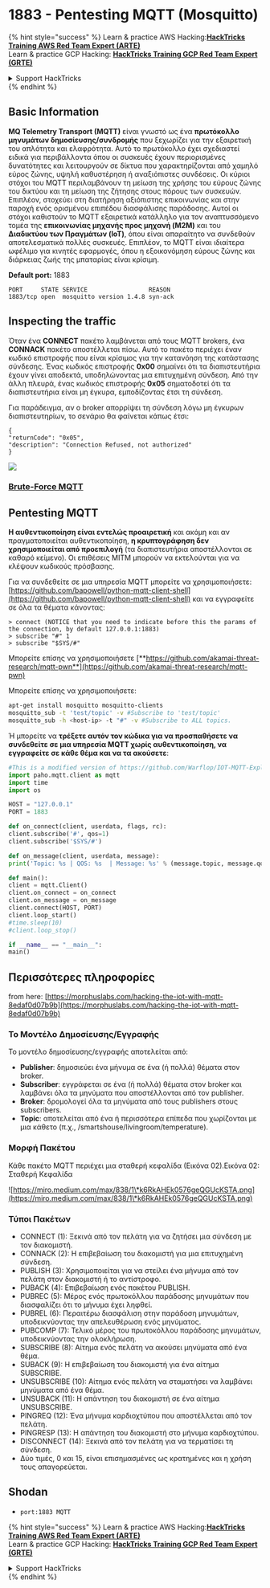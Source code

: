# 1883 - Pentesting MQTT (Mosquitto)

{% hint style="success" %}
Learn & practice AWS Hacking:<img src="/.gitbook/assets/arte.png" alt="" data-size="line">[**HackTricks Training AWS Red Team Expert (ARTE)**](https://training.hacktricks.xyz/courses/arte)<img src="/.gitbook/assets/arte.png" alt="" data-size="line">\
Learn & practice GCP Hacking: <img src="/.gitbook/assets/grte.png" alt="" data-size="line">[**HackTricks Training GCP Red Team Expert (GRTE)**<img src="/.gitbook/assets/grte.png" alt="" data-size="line">](https://training.hacktricks.xyz/courses/grte)

<details>

<summary>Support HackTricks</summary>

* Check the [**subscription plans**](https://github.com/sponsors/carlospolop)!
* **Join the** 💬 [**Discord group**](https://discord.gg/hRep4RUj7f) or the [**telegram group**](https://t.me/peass) or **follow** us on **Twitter** 🐦 [**@hacktricks\_live**](https://twitter.com/hacktricks\_live)**.**
* **Share hacking tricks by submitting PRs to the** [**HackTricks**](https://github.com/carlospolop/hacktricks) and [**HackTricks Cloud**](https://github.com/carlospolop/hacktricks-cloud) github repos.

</details>
{% endhint %}


## Basic Information

**MQ Telemetry Transport (MQTT)** είναι γνωστό ως ένα **πρωτόκολλο μηνυμάτων δημοσίευσης/συνδρομής** που ξεχωρίζει για την εξαιρετική του απλότητα και ελαφρότητα. Αυτό το πρωτόκολλο έχει σχεδιαστεί ειδικά για περιβάλλοντα όπου οι συσκευές έχουν περιορισμένες δυνατότητες και λειτουργούν σε δίκτυα που χαρακτηρίζονται από χαμηλό εύρος ζώνης, υψηλή καθυστέρηση ή αναξιόπιστες συνδέσεις. Οι κύριοι στόχοι του MQTT περιλαμβάνουν τη μείωση της χρήσης του εύρους ζώνης του δικτύου και τη μείωση της ζήτησης στους πόρους των συσκευών. Επιπλέον, στοχεύει στη διατήρηση αξιόπιστης επικοινωνίας και στην παροχή ενός ορισμένου επιπέδου διασφάλισης παράδοσης. Αυτοί οι στόχοι καθιστούν το MQTT εξαιρετικά κατάλληλο για τον αναπτυσσόμενο τομέα της **επικοινωνίας μηχανής προς μηχανή (M2M)** και του **Διαδικτύου των Πραγμάτων (IoT)**, όπου είναι απαραίτητο να συνδεθούν αποτελεσματικά πολλές συσκευές. Επιπλέον, το MQTT είναι ιδιαίτερα ωφέλιμο για κινητές εφαρμογές, όπου η εξοικονόμηση εύρους ζώνης και διάρκειας ζωής της μπαταρίας είναι κρίσιμη.

**Default port:** 1883
```
PORT     STATE SERVICE                 REASON
1883/tcp open  mosquitto version 1.4.8 syn-ack
```
## Inspecting the traffic

Όταν ένα **CONNECT** πακέτο λαμβάνεται από τους MQTT brokers, ένα **CONNACK** πακέτο αποστέλλεται πίσω. Αυτό το πακέτο περιέχει έναν κωδικό επιστροφής που είναι κρίσιμος για την κατανόηση της κατάστασης σύνδεσης. Ένας κωδικός επιστροφής **0x00** σημαίνει ότι τα διαπιστευτήρια έχουν γίνει αποδεκτά, υποδηλώνοντας μια επιτυχημένη σύνδεση. Από την άλλη πλευρά, ένας κωδικός επιστροφής **0x05** σηματοδοτεί ότι τα διαπιστευτήρια είναι μη έγκυρα, εμποδίζοντας έτσι τη σύνδεση.

Για παράδειγμα, αν ο broker απορρίψει τη σύνδεση λόγω μη έγκυρων διαπιστευτηρίων, το σενάριο θα φαίνεται κάπως έτσι:
```
{
"returnCode": "0x05",
"description": "Connection Refused, not authorized"
}
```
![](<../.gitbook/assets/image (976).png>)

### [**Brute-Force MQTT**](../generic-methodologies-and-resources/brute-force.md#mqtt)

## Pentesting MQTT

**Η αυθεντικοποίηση είναι εντελώς προαιρετική** και ακόμη και αν πραγματοποιείται αυθεντικοποίηση, **η κρυπτογράφηση δεν χρησιμοποιείται από προεπιλογή** (τα διαπιστευτήρια αποστέλλονται σε καθαρό κείμενο). Οι επιθέσεις MITM μπορούν να εκτελούνται για να κλέψουν κωδικούς πρόσβασης.

Για να συνδεθείτε σε μια υπηρεσία MQTT μπορείτε να χρησιμοποιήσετε: [https://github.com/bapowell/python-mqtt-client-shell](https://github.com/bapowell/python-mqtt-client-shell) και να εγγραφείτε σε όλα τα θέματα κάνοντας:
```
> connect (NOTICE that you need to indicate before this the params of the connection, by default 127.0.0.1:1883)
> subscribe "#" 1
> subscribe "$SYS/#"
```
Μπορείτε επίσης να χρησιμοποιήσετε [**https://github.com/akamai-threat-research/mqtt-pwn**](https://github.com/akamai-threat-research/mqtt-pwn)

Μπορείτε επίσης να χρησιμοποιήσετε:
```bash
apt-get install mosquitto mosquitto-clients
mosquitto_sub -t 'test/topic' -v #Subscribe to 'test/topic'
mosquitto_sub -h <host-ip> -t "#" -v #Subscribe to ALL topics.
```
Ή μπορείτε να **τρέξετε αυτόν τον κώδικα για να προσπαθήσετε να συνδεθείτε σε μια υπηρεσία MQTT χωρίς αυθεντικοποίηση, να εγγραφείτε σε κάθε θέμα και να τα ακούσετε**:
```python
#This is a modified version of https://github.com/Warflop/IOT-MQTT-Exploit/blob/master/mqtt.py
import paho.mqtt.client as mqtt
import time
import os

HOST = "127.0.0.1"
PORT = 1883

def on_connect(client, userdata, flags, rc):
client.subscribe('#', qos=1)
client.subscribe('$SYS/#')

def on_message(client, userdata, message):
print('Topic: %s | QOS: %s  | Message: %s' % (message.topic, message.qos, message.payload))

def main():
client = mqtt.Client()
client.on_connect = on_connect
client.on_message = on_message
client.connect(HOST, PORT)
client.loop_start()
#time.sleep(10)
#client.loop_stop()

if __name__ == "__main__":
main()
```
## Περισσότερες πληροφορίες

from here: [https://morphuslabs.com/hacking-the-iot-with-mqtt-8edaf0d07b9b](https://morphuslabs.com/hacking-the-iot-with-mqtt-8edaf0d07b9b)

### Το Μοντέλο Δημοσίευσης/Εγγραφής <a href="#b667" id="b667"></a>

Το μοντέλο δημοσίευσης/εγγραφής αποτελείται από:

* **Publisher**: δημοσιεύει ένα μήνυμα σε ένα (ή πολλά) θέματα στον broker.
* **Subscriber**: εγγράφεται σε ένα (ή πολλά) θέματα στον broker και λαμβάνει όλα τα μηνύματα που αποστέλλονται από τον publisher.
* **Broker**: δρομολογεί όλα τα μηνύματα από τους publishers στους subscribers.
* **Topic**: αποτελείται από ένα ή περισσότερα επίπεδα που χωρίζονται με μια κάθετο (π.χ., /smartshouse/livingroom/temperature).

### Μορφή Πακέτου <a href="#f15a" id="f15a"></a>

Κάθε πακέτο MQTT περιέχει μια σταθερή κεφαλίδα (Εικόνα 02).Εικόνα 02: Σταθερή Κεφαλίδα

![https://miro.medium.com/max/838/1\*k6RkAHEk0576geQGUcKSTA.png](https://miro.medium.com/max/838/1\*k6RkAHEk0576geQGUcKSTA.png)

### Τύποι Πακέτων

* CONNECT (1): Ξεκινά από τον πελάτη για να ζητήσει μια σύνδεση με τον διακομιστή.
* CONNACK (2): Η επιβεβαίωση του διακομιστή για μια επιτυχημένη σύνδεση.
* PUBLISH (3): Χρησιμοποιείται για να στείλει ένα μήνυμα από τον πελάτη στον διακομιστή ή το αντίστροφο.
* PUBACK (4): Επιβεβαίωση ενός πακέτου PUBLISH.
* PUBREC (5): Μέρος ενός πρωτοκόλλου παράδοσης μηνυμάτων που διασφαλίζει ότι το μήνυμα έχει ληφθεί.
* PUBREL (6): Περαιτέρω διασφάλιση στην παράδοση μηνυμάτων, υποδεικνύοντας την απελευθέρωση ενός μηνύματος.
* PUBCOMP (7): Τελικό μέρος του πρωτοκόλλου παράδοσης μηνυμάτων, υποδεικνύοντας την ολοκλήρωση.
* SUBSCRIBE (8): Αίτημα ενός πελάτη να ακούσει μηνύματα από ένα θέμα.
* SUBACK (9): Η επιβεβαίωση του διακομιστή για ένα αίτημα SUBSCRIBE.
* UNSUBSCRIBE (10): Αίτημα ενός πελάτη να σταματήσει να λαμβάνει μηνύματα από ένα θέμα.
* UNSUBACK (11): Η απάντηση του διακομιστή σε ένα αίτημα UNSUBSCRIBE.
* PINGREQ (12): Ένα μήνυμα καρδιοχτύπου που αποστέλλεται από τον πελάτη.
* PINGRESP (13): Η απάντηση του διακομιστή στο μήνυμα καρδιοχτύπου.
* DISCONNECT (14): Ξεκινά από τον πελάτη για να τερματίσει τη σύνδεση.
* Δύο τιμές, 0 και 15, είναι επισημασμένες ως κρατημένες και η χρήση τους απαγορεύεται.

## Shodan

* `port:1883 MQTT`


{% hint style="success" %}
Learn & practice AWS Hacking:<img src="/.gitbook/assets/arte.png" alt="" data-size="line">[**HackTricks Training AWS Red Team Expert (ARTE)**](https://training.hacktricks.xyz/courses/arte)<img src="/.gitbook/assets/arte.png" alt="" data-size="line">\
Learn & practice GCP Hacking: <img src="/.gitbook/assets/grte.png" alt="" data-size="line">[**HackTricks Training GCP Red Team Expert (GRTE)**<img src="/.gitbook/assets/grte.png" alt="" data-size="line">](https://training.hacktricks.xyz/courses/grte)

<details>

<summary>Support HackTricks</summary>

* Check the [**subscription plans**](https://github.com/sponsors/carlospolop)!
* **Join the** 💬 [**Discord group**](https://discord.gg/hRep4RUj7f) or the [**telegram group**](https://t.me/peass) or **follow** us on **Twitter** 🐦 [**@hacktricks\_live**](https://twitter.com/hacktricks\_live)**.**
* **Share hacking tricks by submitting PRs to the** [**HackTricks**](https://github.com/carlospolop/hacktricks) and [**HackTricks Cloud**](https://github.com/carlospolop/hacktricks-cloud) github repos.

</details>
{% endhint %}

